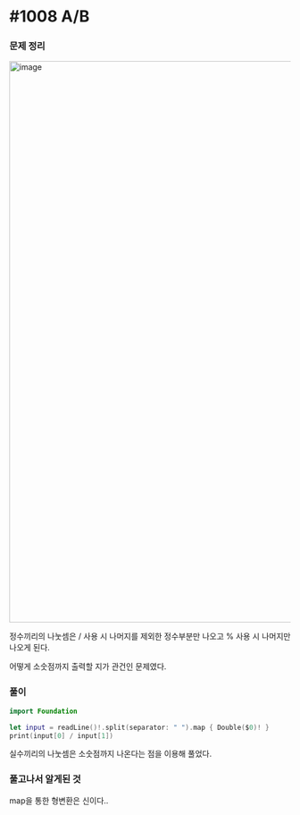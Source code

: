 # #1008 A/B

### 문제 정리
<img width="1004" alt="image" src="https://user-images.githubusercontent.com/60254939/161084800-3ee4e6ca-db4b-4099-b7fa-f9ca0629047f.png">

정수끼리의 나눗셈은 / 사용 시 나머지를 제외한 정수부분만 나오고 % 사용 시 나머지만 나오게 된다.

어떻게 소숫점까지 출력할 지가 관건인 문제였다.


### 풀이



```Swift
import Foundation

let input = readLine()!.split(separator: " ").map { Double($0)! }
print(input[0] / input[1])

```

실수끼리의 나눗셈은 소숫점까지 나온다는 점을 이용해 풀었다.


### 풀고나서 알게된 것

map을 통한 형변환은 신이다..
